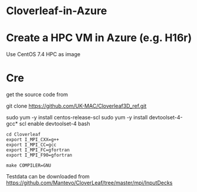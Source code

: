# Cloverleaf-in-Azure

# Create a HPC VM in Azure (e.g. H16r) 

Use CentOS 7.4 HPC as image


# Cre

get the source code from

git clone https://github.com/UK-MAC/Cloverleaf3D_ref.git 


sudo yum -y install centos-release-scl
sudo yum -y install devtoolset-4-gcc*
scl enable devtoolset-4 bash 

```
cd Cloverleaf
export I_MPI_CXX=g++
export I_MPI_CC=gcc
export I_MPI_FC=gfortran
export I_MPI_F90=gfortran

make COMPILER=GNU

``` 

Testdata can be downloaded from 
https://github.com/Mantevo/CloverLeaf/tree/master/mpi/InputDecks

